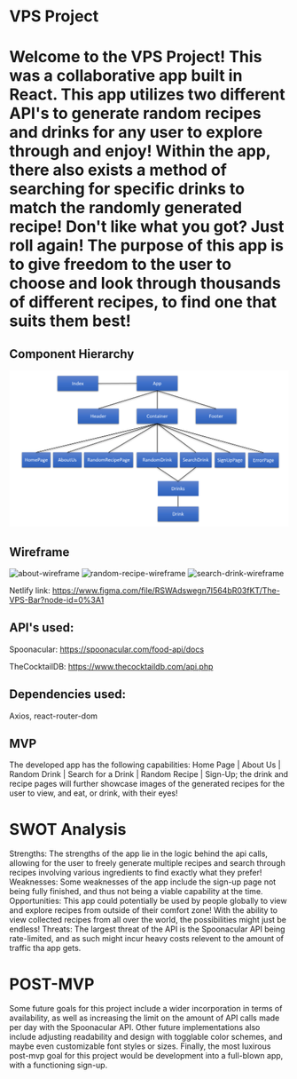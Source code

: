 # VPS Project

# Welcome to the VPS Project! This was a collaborative app built in React. This app utilizes two different API's to generate random recipes and drinks for any user to explore through and enjoy! Within the app, there also exists a method of searching for specific drinks to match the randomly generated recipe! Don't like what you got? Just roll again! The purpose of this app is to give freedom to the user to choose and look through thousands of different recipes, to find one that suits them best!


## Component Hierarchy
![Component Hierarchy](hier.png)


## Wireframe

![about-wireframe](https://user-images.githubusercontent.com/105744102/184576081-d921a346-a1a5-4150-8f5d-70ebcf2a8483.PNG)
![random-recipe-wireframe](https://user-images.githubusercontent.com/105744102/184576099-bc2d96fb-ba24-4609-9f4e-c811c9ff5c72.PNG)
![search-drink-wireframe](https://user-images.githubusercontent.com/105744102/184576143-84e84da7-30ab-4005-af81-b922e38e2b71.PNG)

Netlify link: https://www.figma.com/file/RSWAdswegn7I564bR03fKT/The-VPS-Bar?node-id=0%3A1

## API's used:
Spoonacular: https://spoonacular.com/food-api/docs

TheCocktailDB: https://www.thecocktaildb.com/api.php

## Dependencies used:
Axios, react-router-dom

## MVP
The developed app has the following capabilities: Home Page | About Us | Random Drink | Search for a Drink | Random Recipe | Sign-Up; the drink and recipe pages will further showcase images of the generated recipes for the user to view, and eat, or drink, with their eyes!

# SWOT Analysis
Strengths: The strengths of the app lie in the logic behind the api calls, allowing for the user to freely generate multiple recipes and search through recipes involving various ingredients to find exactly what they prefer!
Weaknesses: Some weaknesses of the app include the sign-up page not being fully finished, and thus not being a viable capability at the time.
Opportunities: This app could potentially be used by people globally to view and explore recipes from outside of their comfort zone! With the ability to view collected recipes from all over the world, the possibilities might just be endless!
Threats: The largest threat of the API is the Spoonacular API being rate-limited, and as such might incur heavy costs relevent to the amount of traffic tha app gets.

# POST-MVP
Some future goals for this project include a wider incorporation in terms of availability, as well as increasing the limit on the amount of API calls made per day with the Spoonacular API. Other future implementations also include adjusting readability and design with togglable color schemes, and maybe even customizable font styles or sizes. Finally, the most luxirous post-mvp goal for this project would be development into a full-blown app, with a functioning sign-up.
